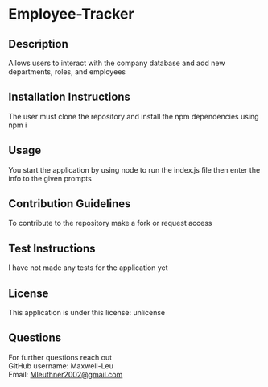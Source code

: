 # Employee-Tracker

## Description

Allows users to interact with the company database and add new departments, roles, and employees

## Installation Instructions

The user must clone the repository and install the npm dependencies using npm i

## Usage

You start the application by using node to run the index.js file then enter the info to the given prompts

## Contribution Guidelines

To contribute to the repository make a fork or request access

## Test Instructions

I have not made any tests for the application yet

## License

This application is under this license: unlicense


## Questions

For further questions reach out \
GitHub username: Maxwell-Leu \
Email: Mleuthner2002@gmail.com
